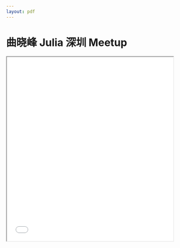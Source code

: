 ```yaml
---
layout: pdf
---
```


# 曲晓峰 Julia 深圳 Meetup

<iframe src="{{ site.url }}/docs/julia-shenzhen-meetup-talk-by-quxiaofeng.pdf" width="90%" height="500"></iframe>